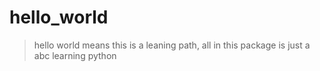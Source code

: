# hello_world
> hello world means this is a leaning path, all in this package is just a abc learning python

